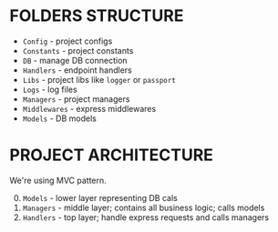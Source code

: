 # FOLDERS STRUCTURE

* `Config` - project configs
* `Constants` - project constants
* `DB` - manage DB connection
* `Handlers` - endpoint handlers
* `Libs` - project libs like `logger` or `passport`
* `Logs` - log files
* `Managers` - project managers
* `Middlewares` - express middlewares
* `Models` - DB models

# PROJECT ARCHITECTURE

We're using MVC pattern.

0. `Models` - lower layer representing DB cals
1. `Managers` - middle layer; contains all business logic; calls models
2. `Handlers` - top layer; handle express requests and calls managers